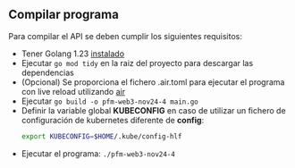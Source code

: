 ## Compilar programa
Para compilar el API se deben cumplir los siguientes requisitos:
- Tener Golang 1.23 [instalado](https://go.dev/doc/install)
- Ejecutar ```go mod tidy``` en la raiz del proyecto para descargar las dependencias
- (Opcional) Se proporciona el fichero .air.toml para ejecutar el programa con live reload utilizando [air](https://github.com/air-verse/air)
- Ejecutar ```go build -o pfm-web3-nov24-4 main.go```
- Definir la variable global **KUBECONFIG** en caso de utilizar un fichero de configuración de kubernetes diferente de **config**:
    ```bash
    export KUBECONFIG=$HOME/.kube/config-hlf
    ```
- Ejecutar el programa: ```./pfm-web3-nov24-4```